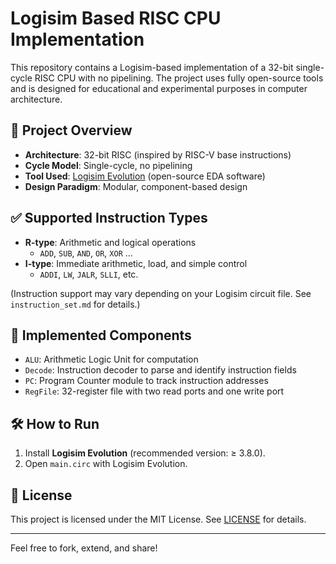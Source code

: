 # Logisim Based RISC CPU Implementation

This repository contains a Logisim-based implementation of a 32-bit single-cycle RISC CPU with no pipelining. The project uses fully open-source tools and is designed for educational and experimental purposes in computer architecture.

## 🚀 Project Overview

- **Architecture**: 32-bit RISC (inspired by RISC-V base instructions)
- **Cycle Model**: Single-cycle, no pipelining
- **Tool Used**: [Logisim Evolution](https://github.com/reds-heig/logisim-evolution) (open-source EDA software)
- **Design Paradigm**: Modular, component-based design

## ✅ Supported Instruction Types

- **R-type**: Arithmetic and logical operations
  - `ADD`, `SUB`, `AND`, `OR`, `XOR` ...
- **I-type**: Immediate arithmetic, load, and simple control
  - `ADDI`, `LW`, `JALR`, `SLLI`, etc.

(Instruction support may vary depending on your Logisim circuit file. See `instruction_set.md` for details.)

## 🧩 Implemented Components

- `ALU`: Arithmetic Logic Unit for computation
- `Decode`: Instruction decoder to parse and identify instruction fields
- `PC`: Program Counter module to track instruction addresses
- `RegFile`: 32-register file with two read ports and one write port

## 🛠 How to Run

1. Install **Logisim Evolution** (recommended version: ≥ 3.8.0).
2. Open `main.circ` with Logisim Evolution.

## 📜 License

This project is licensed under the MIT License. See [LICENSE](LICENSE) for details.

---

Feel free to fork, extend, and share!


